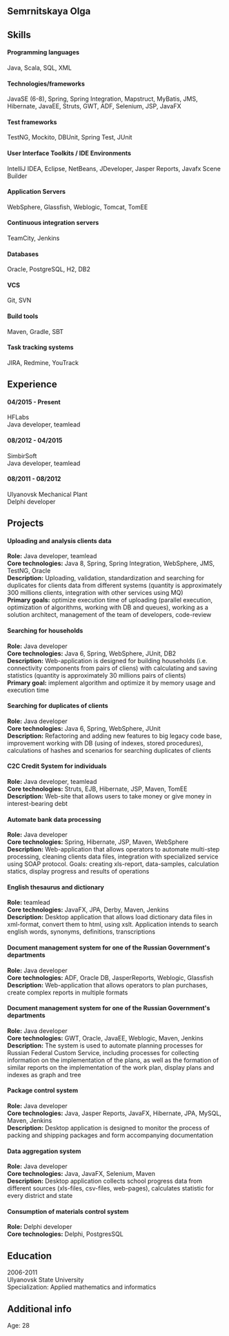 ## Semrnitskaya Olga

## Skills   

#### Programming languages 
Java, Scala, SQL, XML
#### Technologies/frameworks 
JavaSE (6-8), Spring, Spring Integration, Mapstruct, MyBatis, JMS, Hibernate, JavaEE, Struts, GWT, ADF, Selenium, JSP, JavaFX
#### Test frameworks 
TestNG, Mockito, DBUnit, Spring Test, JUnit
#### User Interface Toolkits / IDE Environments 
IntelliJ IDEA, Eclipse, NetBeans, JDeveloper, Jasper Reports, Javafx Scene Builder
#### Application Servers 
WebSphere, Glassfish, Weblogic, Tomcat, TomEE
#### Continuous integration servers  
TeamCity, Jenkins
#### Databases 
Oracle, PostgreSQL, H2, DB2
#### VCS 
Git, SVN
#### Build tools 
Maven, Gradle, SBT
#### Task tracking systems 
JIRA, Redmine, YouTrack

## Experience
#### 04/2015 - Present
HFLabs   
Java developer, teamlead
#### 08/2012 - 04/2015
SimbirSoft   
Java developer, teamlead
#### 08/2011 - 08/2012
Ulyanovsk Mechanical Plant   
Delphi developer

## Projects 
#### Uploading and analysis clients data  
**Role:** Java developer, teamlead  
**Core technologies:** Java 8, Spring, Spring Integration, WebSphere, JMS, TestNG, Oracle     
**Description:** Uploading, validation, standardization and searching for duplicates for clients data from different systems (quantity is approximately 300 millions clients, integration with other services using MQ)  
**Primary goals:**  optimize execution time of uploading (parallel execution, optimization of algorithms, working with DB and queues),
working as a solution architect, management of the team of developers, code-review   
#### Searching for households   
**Role:** Java developer  
**Core technologies:** Java 6, Spring, WebSphere, JUnit, DB2   
**Description:** Web-application is designed for building households (i.e. connectivity components from pairs of cliens) with calculating and saving statistics (quantity is approximately 30 millions pairs of clients)    
**Primary goal:** implement algorithm and optimize it by memory usage and execution time   
#### Searching for duplicates of clients   
**Role:** Java developer   
**Core technologies:** Java 6, Spring, WebSphere, JUnit   
**Description:** Refactoring and adding new features to big legacy code base, improvement working with DB (using of indexes, stored procedures), calculations of hashes and scenarios for searching duplicates of clients   
#### C2C Credit System for individuals  
**Role:** Java developer, teamlead   
**Core technologies:**  Struts, EJB, Hibernate, JSP, Maven, TomEE   
**Description:** Web-site that allows users to take money or give money in interest-bearing debt   
#### Automate bank data processing   
**Role:** Java developer   
**Core technologies:**  Spring, Hibernate, JSP, Maven, WebSphere    
**Description:** Web-application that allows operators to automate multi-step processing, cleaning clients data files, integration with specialized service using SOAP protocol. Goals: creating xls-report, data-samples, calculation statics, display progress and results of operations   
#### English thesaurus and dictionary   
**Role:** teamlead    
**Core technologies:**  JavaFX, JPA, Derby, Maven, Jenkins    
**Description:** Desktop application that allows load dictionary data files in xml-format, convert them to html, using xslt. Application intends to search english words, synonyms, definitions, transcriptions
#### Document management system for one of the Russian Government's departments  
**Role:** Java developer    
**Core technologies:** ADF, Oracle DB, JasperReports, Weblogic, Glassfish    
**Description:** Web-application that allows operators to plan purchases, create complex reports in multiple formats  
#### Document management system for one of the Russian Government's departments   
**Role:** Java developer   
**Core technologies:**  GWT, Oracle, JavaEE, Weblogic, Maven, Jenkins    
**Description:** The system is used to automate planning processes for Russian Federal Custom Service, including processes for collecting information on the implementation of the plans, as well as the formation of similar reports on the implementation of the work plan,  display plans and indexes as graph and tree   
#### Package control system   
**Role:** Java developer   
**Core technologies:**  Java, Jasper Reports, JavaFX, Hibernate, JPA, MySQL, Maven, Jenkins   
**Description:** Desktop application is designed to monitor the process of packing and shipping packages and form accompanying documentation   
#### Data aggregation system   
**Role:** Java developer   
**Core technologies:**  Java, JavaFX, Selenium, Maven   
**Description:** Desktop application collects school progress data from different sources (xls-files, csv-files, web-pages), calculates statistic for every district and state   
#### Consumption of materials control system   
**Role:** Delphi developer   
**Core technologies:** Delphi, PostgresSQL    
## Education   
2006-2011   
Ulyanovsk State University   
Specialization: Applied mathematics and informatics   
## Additional info  
Age: 28   
